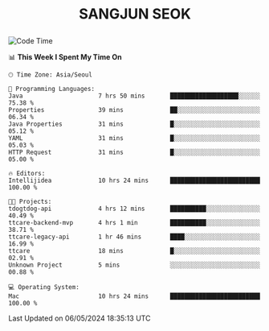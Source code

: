 <h1>
 <p align="center">
   SANGJUN SEOK
 </p>
</h1>

<!--START_SECTION:waka-->
![Code Time](http://img.shields.io/badge/Code%20Time-3%2C528%20hrs%2035%20mins-blue)

📊 **This Week I Spent My Time On** 

```text
🕑︎ Time Zone: Asia/Seoul

💬 Programming Languages: 
Java                     7 hrs 50 mins       ███████████████████░░░░░░   75.38 % 
Properties               39 mins             ██░░░░░░░░░░░░░░░░░░░░░░░   06.34 % 
Java Properties          31 mins             █░░░░░░░░░░░░░░░░░░░░░░░░   05.12 % 
YAML                     31 mins             █░░░░░░░░░░░░░░░░░░░░░░░░   05.03 % 
HTTP Request             31 mins             █░░░░░░░░░░░░░░░░░░░░░░░░   05.00 % 

🔥 Editors: 
Intellijidea             10 hrs 24 mins      █████████████████████████   100.00 % 

🐱‍💻 Projects: 
tdogtdog-api             4 hrs 12 mins       ██████████░░░░░░░░░░░░░░░   40.49 % 
ttcare-backend-mvp       4 hrs 1 min         ██████████░░░░░░░░░░░░░░░   38.71 % 
ttcare-legacy-api        1 hr 46 mins        ████░░░░░░░░░░░░░░░░░░░░░   16.99 % 
ttcare                   18 mins             █░░░░░░░░░░░░░░░░░░░░░░░░   02.91 % 
Unknown Project          5 mins              ░░░░░░░░░░░░░░░░░░░░░░░░░   00.88 % 

💻 Operating System: 
Mac                      10 hrs 24 mins      █████████████████████████   100.00 % 
```


 Last Updated on 06/05/2024 18:35:13 UTC
<!--END_SECTION:waka-->
